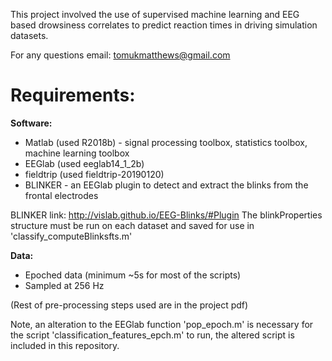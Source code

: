 This project involved the use of supervised machine learning and EEG based drowsiness correlates to predict reaction times in driving simulation datasets.

For any questions email: tomukmatthews@gmail.com

# **Requirements:**

**Software:**
* Matlab (used R2018b) - signal processing toolbox, statistics toolbox, machine learning toolbox
* EEGlab (used eeglab14_1_2b)
* fieldtrip (used fieldtrip-20190120)
* BLINKER - an EEGlab plugin to detect and extract the blinks from the frontal electrodes

BLINKER link: http://vislab.github.io/EEG-Blinks/#Plugin
The blinkProperties structure must be run on each dataset and saved for use in 'classify_computeBlinksfts.m'

**Data:**
* Epoched data (minimum ~5s for most of the scripts)
* Sampled at 256 Hz

(Rest of pre-processing steps used are in the project pdf)

Note, an alteration to the EEGlab function 'pop_epoch.m' is necessary for the script 'classification_features_epch.m' to run, the altered script is included in this repository.

